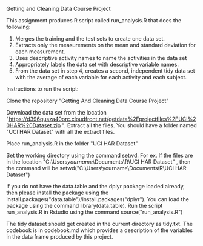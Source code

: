 Getting and Cleaning Data Course Project

This assignment produces R script called run_analysis.R that does the following:

1. Merges the training and the test sets to create one data set.
2. Extracts only the measurements on the mean and standard deviation for each measurement.
3. Uses descriptive activity names to name the activities in the data set
4. Appropriately labels the data set with descriptive variable names.
5. From the data set in step 4, creates a second, independent tidy data set with the average of each variable for each activity and each subject.

Instructions to run the script:

Clone the repository "Getting And Cleaning Data Course Project"

Download the data set from the location "https://d396qusza40orc.cloudfront.net/getdata%2Fprojectfiles%2FUCI%20HAR%20Dataset.zip ". 
Extract all the files. You should have a folder named "UCI HAR Dataset" with all the extract files.

Place run_analysis.R in the folder "UCI HAR Dataset"

Set the working directory using the command setwd. For ex. If the files are in the location "C:\Users*yourname*\Documents\R\UCI HAR Dataset" , then the command will be setwd("C:\Users\yourname\Documents\R\UCI HAR Dataset")

If you do not have the data.table and the dplyr package loaded already, then please install the package using the install.packages("data.table")/install.packages("dplyr"). You can load the package using the command library(data.table).
Run the script run_analysis.R in Rstudio using the command source("run_analysis.R")

The tidy dataset should get created in the current directory as tidy.txt.
The codebook is in codebook.md which provides a description of the variables in the data frame produced by this project.

